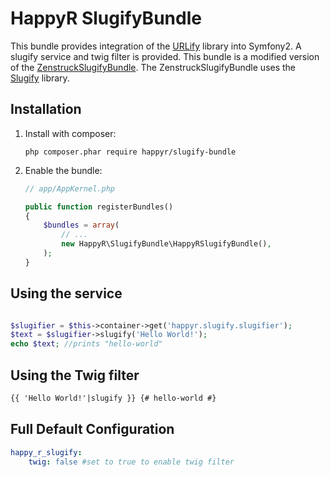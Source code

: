 HappyR SlugifyBundle
=====================

This bundle provides integration of the [URLify](https://github.com/jbroadway/urlify) library into Symfony2.
A slugify service and twig filter is provided. This bundle is a modified version of the
[ZenstruckSlugifyBundle](https://github.com/kbond/ZenstruckSlugifyBundle). The ZenstruckSlugifyBundle uses the
[Slugify](https://github.com/cocur/slugify) library.

## Installation

1. Install with composer:

    ```
    php composer.phar require happyr/slugify-bundle
    ```

2. Enable the bundle:

    ```php
    // app/AppKernel.php

    public function registerBundles()
    {
        $bundles = array(
            // ...
            new HappyR\SlugifyBundle\HappyRSlugifyBundle(),
        );
    }
    ```

## Using the service

```php

$slugifier = $this->container->get('happyr.slugify.slugifier');
$text = $slugifier->slugify('Hello World!');
echo $text; //prints "hello-world"
```

## Using the Twig filter

```html
{{ 'Hello World!'|slugify }} {# hello-world #}

```

## Full Default Configuration

```yaml
happy_r_slugify:
    twig: false #set to true to enable twig filter
```